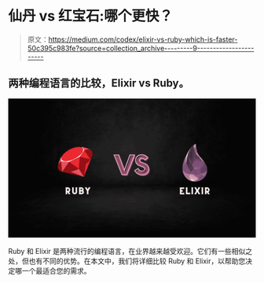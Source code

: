 # 仙丹 vs 红宝石:哪个更快？

> 原文：<https://medium.com/codex/elixir-vs-ruby-which-is-faster-50c395c983fe?source=collection_archive---------9----------------------->

## 两种编程语言的比较，Elixir vs Ruby。

![](img/8d94b29c26d214088940ec39443cb32e.png)

Ruby 和 Elixir 是两种流行的编程语言，在业界越来越受欢迎。它们有一些相似之处，但也有不同的优势。在本文中，我们将详细比较 Ruby 和 Elixir，以帮助您决定哪一个最适合您的需求。